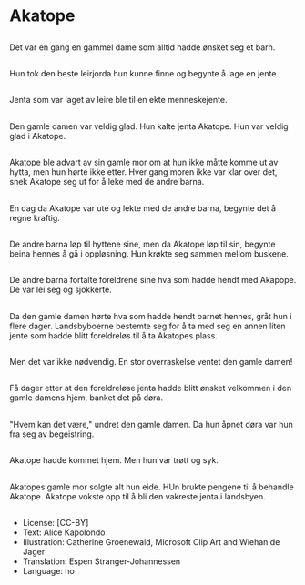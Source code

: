 # Akatope

##
Det var en gang en gammel dame som alltid hadde ønsket seg et barn.

##
Hun tok den beste leirjorda hun kunne finne og begynte å lage en jente.

##
Jenta som var laget av leire ble til en ekte menneskejente.

##
Den gamle damen var veldig glad. Hun kalte jenta Akatope. Hun var veldig glad i Akatope.

##
Akatope ble advart av sin gamle mor om at hun ikke måtte komme ut av hytta, men hun hørte ikke etter. Hver gang moren ikke var klar over det, snek Akatope seg ut for å leke med de andre barna.

##
En dag da Akatope var ute og lekte med de andre barna, begynte det å regne kraftig. 

##
De andre barna løp til hyttene sine, men da Akatope løp til sin, begynte beina hennes å gå i oppløsning. Hun krøkte seg sammen mellom buskene.

##
De andre barna fortalte foreldrene sine hva som hadde hendt med Akapope. De var lei seg og sjokkerte.

##
Da den gamle damen hørte hva som hadde hendt barnet hennes, gråt hun i flere dager. Landsbyboerne bestemte seg for å ta med seg en annen liten jente som hadde blitt foreldreløs til å ta Akatopes plass.

##
Men det var ikke nødvendig. En stor overraskelse ventet den gamle damen!

##
Få dager etter at den foreldreløse jenta hadde blitt ønsket velkommen i den gamle damens hjem, banket det på døra.

##
"Hvem kan det være," undret den gamle damen. Da hun åpnet døra var hun fra seg av begeistring.

##
Akatope hadde kommet hjem. Men hun var trøtt og syk.

##
Akatopes gamle mor solgte alt hun eide. HUn brukte pengene til å behandle Akatope. Akatope vokste opp til å bli den vakreste jenta i landsbyen.

##
* License: [CC-BY]
* Text: Alice Kapolondo
* Illustration: Catherine Groenewald, Microsoft Clip Art and Wiehan de Jager
* Translation: Espen Stranger-Johannessen
* Language: no
